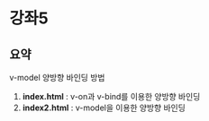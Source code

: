 # 강좌5
## 요약
v-model 양방향 바인딩 방법
1. **index.html** : v-on과 v-bind를 이용한 양방향 바인딩
2. **index2.html** : v-model을 이용한 양방향 바인딩